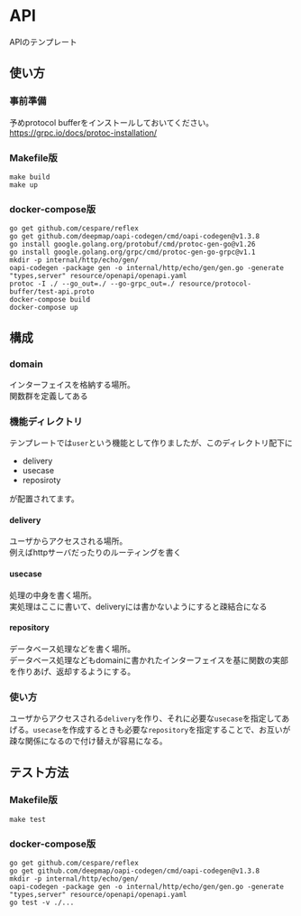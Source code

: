 # API
APIのテンプレート

## 使い方

### 事前準備
予めprotocol bufferをインストールしておいてください。  
https://grpc.io/docs/protoc-installation/  

### Makefile版
```
make build
make up
```

### docker-compose版
```
go get github.com/cespare/reflex
go get github.com/deepmap/oapi-codegen/cmd/oapi-codegen@v1.3.8
go install google.golang.org/protobuf/cmd/protoc-gen-go@v1.26
go install google.golang.org/grpc/cmd/protoc-gen-go-grpc@v1.1
mkdir -p internal/http/echo/gen/
oapi-codegen -package gen -o internal/http/echo/gen/gen.go -generate "types,server" resource/openapi/openapi.yaml
protoc -I ./ --go_out=./ --go-grpc_out=./ resource/protocol-buffer/test-api.proto
docker-compose build
docker-compose up
```

## 構成

### domain
インターフェイスを格納する場所。  
関数群を定義してある

### 機能ディレクトリ
テンプレートでは`user`という機能として作りましたが、このディレクトリ配下に
- delivery
- usecase
- reposiroty

が配置されてます。

#### delivery
ユーザからアクセスされる場所。  
例えばhttpサーバだったりのルーティングを書く

#### usecase
処理の中身を書く場所。  
実処理はここに書いて、deliveryには書かないようにすると疎結合になる

#### repository
データベース処理などを書く場所。  
データベース処理などもdomainに書かれたインターフェイスを基に関数の実部を作りあげ、返却するようにする。

### 使い方
ユーザからアクセスされる`delivery`を作り、それに必要な`usecase`を指定してあげる。`usecase`を作成するときも必要な`repository`を指定することで、お互いが疎な関係になるので付け替えが容易になる。

## テスト方法

### Makefile版
```
make test
```

### docker-compose版
```
go get github.com/cespare/reflex
go get github.com/deepmap/oapi-codegen/cmd/oapi-codegen@v1.3.8
mkdir -p internal/http/echo/gen/
oapi-codegen -package gen -o internal/http/echo/gen/gen.go -generate "types,server" resource/openapi/openapi.yaml
go test -v ./...
```

